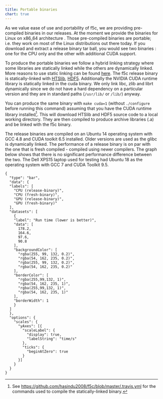 ```yaml
---
title: Portable binaries
chart: true
---
```


As we value ease of use and portability of f5c, we are providing pre-compiled binaries in our releases. At the moment we provide the binaries for Linux on x86_64 architecture . Those pre-compiled binaries are portable; i.e. they work on most of the Linux distributions out there today. If you download and extract a release binary tar ball, you would see two binaries : one for the CPU only and the other with additional CUDA support.

To produce the portable binaries we follow a hybrid linking strategy where some libraries are statically linked while the others are dynamically linked. More reasons to use static linking can be found [here](http://lh3.github.io/2014/07/12/about-static-linking). The f5c release binary is statically-linked with [HTSlib](https://github.com/samtools/htslib), [HDF5](https://www.hdfgroup.org/solutions/hdf5). Additionally the NVIDIA CUDA runtime library is statically linked in the cuda binary. We only link libc, zlib and librt dynamically since we do not have a hard dependency on a particular version and they are in standard paths (`/usr/lib/` or `/lib/`) anyway.

You can produce the same binary with `make cuda=1` (without `./configure` before running this command) assuming that you have the CUDA runtime library installed[^1]. This will download HTSlib and HDF5 source code to a local working directory. They are then compiled to produce archive libraries (.a) and be linked with the f5c binary.

The release binaries are compiled on an Ubuntu 14 operating system with GCC 4.8 and CUDA toolkit 6.5 installed. Older versions are used as the glibc is dynamically linked. The performance of a release binary is on par with the one that is fresh compiled - compiled using newer compilers. The graph below shows that there is no significant performance difference between the two. The Dell XPS15 laptop used for testing had Ubuntu 18 as the operating system with GCC 7 and CUDA Toolkit 9.5. 

```chart
{
  "type": "bar",
  "data": {
  "labels": [
    "CPU (release-binary)",
    "CPU (fresh-binary)",
    "GPU (release-binary)",
    "GPU (fresh-binary)"
  ],
  "datasets": [
    {
    "label": "Run time (lower is better)",
    "data": [
      178.2,
      164.6,
      97.6,
      90.8
    ],
    "backgroundColor": [
      "rgba(255, 99, 132, 0.2)",
      "rgba(54, 162, 235, 0.2)",
      "rgba(255, 99, 132, 0.2)",
      "rgba(54, 162, 235, 0.2)"
    ],
    "borderColor": [
      "rgba(255,99,132, 1)",
      "rgba(54, 162, 235, 1)",
      "rgba(255,99,132, 1)",
      "rgba(54, 162, 235, 1)"
    ],
    "borderWidth": 1
    }
  ]
  },
  "options": {
    "scales": {
      "yAxes": [{
        "scaleLabel": {
          "display": true,
          "labelString": "time/s"
        },
        "ticks": {
          "beginAtZero": true
        }
      }]
    }
  }
}
```

[^1]: See <https://github.com/hasindu2008/f5c/blob/master/.travis.yml> for the commands used to compile the statically-linked binary.
